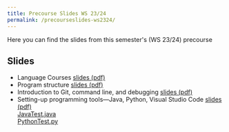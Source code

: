 ```yaml
---
title: Precourse Slides WS 23/24
permalink: /precourseslides-ws2324/
---
```


Here you can find the slides from this semester's (WS 23/24) precourse

## Slides

- Language Courses [slides (pdf)](https://fs-linguistics.github.io/files/precourse/PreCourse_Alma_Registration_LanguageCourses.pdf)
- Program structure [slides (pdf)](https://fs-linguistics.github.io/files/precourse/Precourse_ProgramStructure.pdf)
- Introduction to Git, command line, and debugging [slides (pdf)](https://fs-linguistics.github.io/files/precourse/JohnsRandomPrecourseStuff.pdf)
- Setting-up programming tools—Java, Python, Visual Studio Code [slides (pdf)](https://fs-linguistics.github.io/files/precourse/ProgrammingTools.pdf) <br> [JavaTest.java](https://fs-linguistics.github.io/files/precourse/JavaTest.java) <br> [PythonTest.py](https://fs-linguistics.github.io/files/precourse/PythonTest.py)